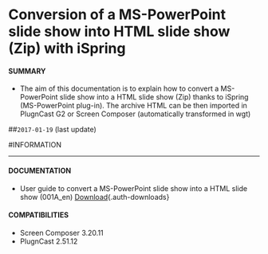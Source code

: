 # Conversion of a MS-PowerPoint slide show into HTML slide show (Zip) with iSpring 

#### **SUMMARY**
- The aim of this documentation is to explain how to convert a MS-PowerPoint slide show into a HTML slide show (Zip) thanks to iSpring (MS-PowerPoint plug-in). The archive HTML can be then imported in PlugnCast G2 or Screen Composer (automatically transformed in wgt)      


##`2017-01-19` (last update)

#INFORMATION
***********************************************************************
#### **DOCUMENTATION**  
- User guide to convert a MS-PowerPoint slide show into a HTML slide show 
 (001A_en) [Download](application-notes/tools/Conversion-MS-PowerPoint-slide-show-into-HTML-slide-show-with-iSpring_001A_en.pdf){.auth-downloads}  
#### **COMPATIBILITIES**
- Screen Composer 3.20.11
- PlugnCast 2.51.12






